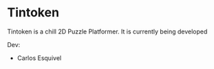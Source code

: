 # Tintoken

Tintoken is a chill 2D Puzzle Platformer.
It is currently being developed

Dev:
- Carlos Esquivel
